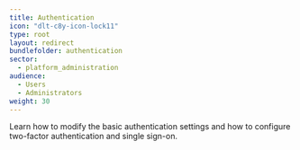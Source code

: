 ```yaml
---
title: Authentication
icon: "dlt-c8y-icon-lock11"
type: root
layout: redirect
bundlefolder: authentication
sector:
  - platform_administration
audience:
  - Users
  - Administrators
weight: 30
---
```


Learn how to modify the basic authentication settings and how to configure two-factor authentication and single sign-on.
